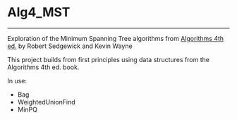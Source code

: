# Alg4_MST
----
Exploration of the Minimum Spanning Tree algorithms from [Algorithms 4th ed.](https://algs4.cs.princeton.edu/home/) by Robert Sedgewick and Kevin Wayne

This project builds from first principles using data structures from the Algorithms 4th ed. book.

In use:

* Bag
* WeightedUnionFind
* MinPQ